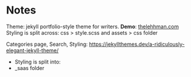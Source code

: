 # Notes

Theme: jekyll portfolio-style theme for writers.
**Demo**: [thelehhman.com](https://thelehhman.com)
Styling is split across: css > style.scss and assets > css folder


Categories page, Search, Styling: https://jekyllthemes.dev/a-ridiculously-elegant-jekyll-theme/
- Styling is split into:
- _saas folder
